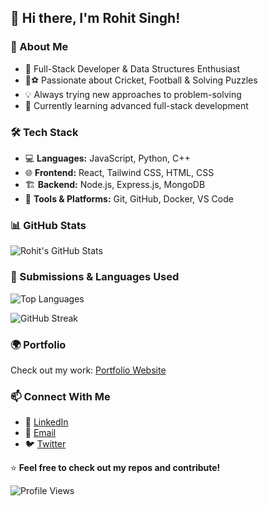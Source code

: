 ## 👋 Hi there, I'm Rohit Singh!

### 🚀 About Me
- 🎯 Full-Stack Developer & Data Structures Enthusiast
- 🏏⚽ Passionate about Cricket, Football & Solving Puzzles
- 💡 Always trying new approaches to problem-solving
- 🌱 Currently learning advanced full-stack development

### 🛠 Tech Stack
- 💻 **Languages:** JavaScript, Python, C++
- 🌐 **Frontend:** React, Tailwind CSS, HTML, CSS
- 🏗 **Backend:** Node.js, Express.js, MongoDB
- 🔧 **Tools & Platforms:** Git, GitHub, Docker, VS Code

### 📊 GitHub Stats
![Rohit's GitHub Stats](https://github-readme-stats.vercel.app/api?username=RohitSingh037&show_icons=true&theme=radical)

### 📜 Submissions & Languages Used
![Top Languages](https://github-readme-stats.vercel.app/api/top-langs/?username=RohitSingh037&layout=compact&langs_count=10&theme=radical)

![GitHub Streak](https://streak-stats.demolab.com?user=RohitSingh037&theme=radical)

### 🌍 Portfolio
Check out my work: [Portfolio Website](https://rohitsingh037.github.io/RohitSingh037/)

### 📫 Connect With Me
- 💼 [LinkedIn](https://www.linkedin.com/in/rohitsingh037/)
- 📧 [Email](mailto:kumar.rohitsingh37@gmail.com)
- 🐦 [Twitter](https://twitter.com/rohitsingh037)

⭐ **Feel free to check out my repos and contribute!**

![Profile Views](https://komarev.com/ghpvc/?username=RohitSingh037&color=blue)
